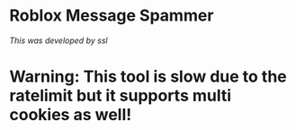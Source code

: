 # Roblox Message Spammer 
*This was developed by ssl*

# Warning: This tool is slow due to the ratelimit but it supports multi cookies as well!
